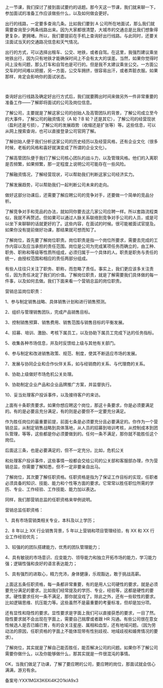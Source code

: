上一节课，我们探讨了接到面试要约的话题。那今天这一节课，我们就来聊一下，参加面试的准备工作应该做些什么，以及如何做会更好。  

出行的线路，一定要多查询几条。比如我们要到 A 公司所在地面试，那么我们就需要查询至少两条线路出来。因为大家都很清楚，大城市的交通总是比我们想象得更复杂，更拥堵。所以，我们要提前在手机上查询好出行线路。与此同时，还要关注面试当天的交通路况信息和天气情况。  

出行的方式，可以选择出租车、公交、地铁，或者自驾。在这里，我强烈建议乘坐地铁出行，因为只有地铁才能确保时间上不会有太大的误差。当然，如果你觉得时间上没有问题，那么打车和自驾也是可行的。但是我不太建议乘坐公交。一方面公交车的时间难以把握，另一方面，公交车拥挤，很容易出汗，或者弄脏衣服。如果那样，肯定会影响你的面试状态。

 

查询好出行线路及确定好出行方式后，我们就要腾出时间来做另外一件非常重要的准备工作——了解即将面试的公司及岗位信息。  

了解公司，主要就是了解这家公司的创始人及高管团队的背景，了解公司成立至今的大事件，了解公司的融资情况（A 轮？B 轮？还是其它），了解公司的经营现状（盈利还是亏损），了解公司的发展趋势（收缩还是扩张等）等。这些信息，可以从网上搜索查询，也可以直接登录公司官网了解。

了解创始人便于我们分析这家公司的历史经历以及经营风格，还有企业文化（很多时候，老板的风格和喜好就演变成了所谓的企业文化）。

了解高管团队便于我们了解公司核心团队的战斗力，以及管理风格。他们的入离职是否频繁，如果频繁，那一定程度上说明公司可能存在一些风险。

了解融资情况，了解经营现状，可以帮助我们判断这家公司经济实力。

了解发展趋势，可以帮助我们一起判断公司未来的走向。

做好这部分功课后，还需要了解应聘公司的竞争对手，还要做一个简单的竞品分析。

了解竞争对手和竞品的办法，就如同你要去这几家公司应聘一样。所以套路流程类似，我就不再赘述。但如果可以通过人脉关系联络到竞争对手公司的人员，或是可以坐下来聊聊的话就更好的了。这些内容，在面试的时候。很可能被面试官提及。如果你没有提前做好功课，那结果就可想而知了。  

了解岗位，首先要了解岗位职责。岗位职责是指一个岗位所要求，需要去完成的工作内容以及应当承担的责任范围。岗位是公司为完成某项任务而确立的，由工种、职务、职称和等级等性质所组成，必须归属于一个具体的人。职责是职务与责任的统一，由授权范围和相应的责任两部分组成。

有些人往往只关注了职务、职称，而忽略了责任。事实上，我们更应该多关注责任，因为责任决定了我们的价值。了解岗位职责，就是了解需要我们具体做的每一件事，以及如何去做。我们下面来看一个营销总监的岗位职责。

营销总监岗位职责：

1、参与制定销售战略、具体销售计划和进行销售预测。

2、组织与管理销售团队，完成产品销售目标。

3、控制销售预算、销售费用、销售范围与销售目标的平衡发展。

4、招募、培训、激励、考核下属员工，以及协助下属员工完成下达的任务指标。

5、收集各种市场信息，并及时反馈给上级与其他有关部门。

6、参与制定和改进销售政策、规范、制度，使其不断适应市场的发展。

7、发展与协同企业和合作伙伴关系，如与经销商的关系、与代理商的关系。

8、协助上级做好市场危机公关处理。

9、协助制定企业产品和企业品牌推广方案，并监督执行。

10、妥当处理客户投诉事件，以及接待客户的来访。  

上面有十条职责要求。如果你想应聘这个岗位，那这十条要求，你是必须要满足的。有的是必要且充分满足，有的则是必要但不一定要充分满足。

作为胜任岗位的最重要前提，前面七条是必须要充分且必要满足的。你作为一个营销总监，从制定销售战略到具体落地，从人员的招募到培训考核，从控制成本到团队管理，等等，这些都是你必须要做到的。任何一条不满足，那你就不能胜任这个岗位。

后面这三条，也是必要满足的，但不一定充分。比如，危机公关

和处理客户投诉事件，这些事情一般都会交给公司的公关部和客服部办理，作为营销总监，你需要了解知悉，但不一定非要亲自出马。  

了解岗位，其次要了解任职资格。任职资格是指为了保证工作目标的实现，任职者必须具备的知识、技能、能力和个性等方面的要求。它常常以胜任职位所需的学历、专业、工作经验、工作技能、能力加以表达。

同样，我们那营销总监的任职资格来举例说明。

营销总监任职资格：

1、具有市场营销类相关专业，本科及以上学历；

2、8 年以上 XX 行业销售背景，5 年以上营销和项目管理经验，有 XX 和 XX 行业工作经验优先；

3、较强的的团队搭建能力，优秀的团队管理能力；

4、具有敏锐的市场意识、应变能力、领导能力和独立开拓市场的能力，学习能力强；逻辑性强和良好的语言表达能力；

5、具有强烈的进取心，精力充沛，身体健康，乐观豁达，敢于挑战高薪。

上面这五条任职资格，每一条都非常重要，有的是用人公司硬性的要求，就是必须要充分满足的要求。比如我们经常提及的学历、专业，经验等，这都是硬性的要求。硬性要求任何一条不满足，那你就没戏了。除此之外，还有一些软性的要求。比如逻辑思维、抗压能力等。这些虽然不是最重要的考量标准，但却是加分项。

还有显性和隐性的要求。显性要求是字面上我们可以直接获悉的要求，一目了然。隐性要求就不会出现在字面上，需要自己揣摩或者跟 HR 沟通。有些公司很在意女性候选人是否已婚已育，有的会关注星座、属相和血型，还有地域问题。（因为劳动法的原因，任职资格的字面上不能体现带有性别歧视、地域歧视和婚育情况的要求）。

了解岗位，其实就是了解自己能否胜任，能否解决公司的问题。如果你不了解公司需要你做什么，以及你能够做什么，那其实就是一件很混沌的事情。

OK，当我们做足了功课，了解了要应聘的公司，要应聘的岗位，那面试就会信心满满，游刃有余。

备案号:YXX1MGX3K6Xi4K2O1kIA9x3